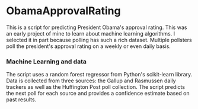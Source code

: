 # ObamaApprovalRating
This is a script for predicting President Obama's approval rating. This was an
early project of mine to learn about machine learning algorithms. I selected it
in part because polling has such a rich dataset. Multiple pollsters poll the
president's approval rating on a weekly or even daily basis.

### Machine Learning and data
The script uses a random forest regressor from Python's scikit-learn library.
Data is collected from three sources: the Gallup and Rasmussen daily trackers as
well as the Huffington Post poll collection. The script predicts the next poll
for each source and provides a confidence estimate based on past results.
